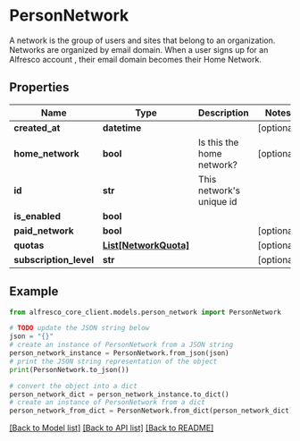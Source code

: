 # PersonNetwork

A network is the group of users and sites that belong to an organization. Networks are organized by email domain. When a user signs up for an Alfresco account , their email domain becomes their Home Network. 

## Properties

Name | Type | Description | Notes
------------ | ------------- | ------------- | -------------
**created_at** | **datetime** |  | [optional] 
**home_network** | **bool** | Is this the home network? | [optional] 
**id** | **str** | This network&#39;s unique id | 
**is_enabled** | **bool** |  | 
**paid_network** | **bool** |  | [optional] 
**quotas** | [**List[NetworkQuota]**](NetworkQuota.md) |  | [optional] 
**subscription_level** | **str** |  | [optional] 

## Example

```python
from alfresco_core_client.models.person_network import PersonNetwork

# TODO update the JSON string below
json = "{}"
# create an instance of PersonNetwork from a JSON string
person_network_instance = PersonNetwork.from_json(json)
# print the JSON string representation of the object
print(PersonNetwork.to_json())

# convert the object into a dict
person_network_dict = person_network_instance.to_dict()
# create an instance of PersonNetwork from a dict
person_network_from_dict = PersonNetwork.from_dict(person_network_dict)
```
[[Back to Model list]](../README.md#documentation-for-models) [[Back to API list]](../README.md#documentation-for-api-endpoints) [[Back to README]](../README.md)



